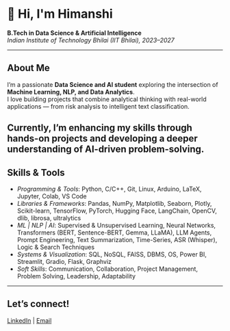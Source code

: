 # 👋 Hi, I'm Himanshi  

**B.Tech in Data Science & Artificial Intelligence**  
*Indian Institute of Technology Bhilai (IIT Bhilai), 2023–2027*  

---

## About Me  
I’m a passionate **Data Science and AI student** exploring the intersection of **Machine Learning, NLP, and Data Analytics**.  
I love building projects that combine analytical thinking with real-world applications — from risk analysis to intelligent text classification.  

Currently, I’m enhancing my skills through hands-on projects and developing a deeper understanding of **AI-driven problem-solving**.
---

## Skills & Tools

- *Programming & Tools*: Python, C/C++, Git, Linux, Arduino, LaTeX, Jupyter, Colab, VS Code
- *Libraries & Frameworks*: Pandas, NumPy, Matplotlib, Seaborn, Plotly, Scikit-learn, TensorFlow, PyTorch, Hugging Face, LangChain, OpenCV, dlib, librosa, ultralytics
- *ML | NLP | AI*: Supervised & Unsupervised Learning, Neural Networks, Transformers (BERT, Sentence-BERT, Gemma, LLaMA), LLM Agents, Prompt Engineering, Text Summarization, Time-Series, ASR (Whisper), Logic & Search Techniques
- *Systems & Visualization*: SQL, NoSQL, FAISS, DBMS, OS, Power BI, Streamlit, Gradio, Flask, Graphviz
- *Soft Skills*: Communication, Collaboration, Project Management, Problem Solving, Leadership, Adaptability
---

## Let’s connect! 
[LinkedIn](https://www.linkedin.com/in/himanshi-35961b302/) |  [Email](himanshi@iitbhilai.ac.in)

<!--
**himanshikh/himanshikh** is a ✨ _special_ ✨ repository because its `README.md` (this file) appears on your GitHub profile.

Here are some ideas to get you started:

- 🔭 I’m currently working on ...
- 🌱 I’m currently learning ...
- 👯 I’m looking to collaborate on ...
- 🤔 I’m looking for help with ...
- 💬 Ask me about ...
- 📫 How to reach me: ...
- 😄 Pronouns: ...
- ⚡ Fun fact: ...
-->
